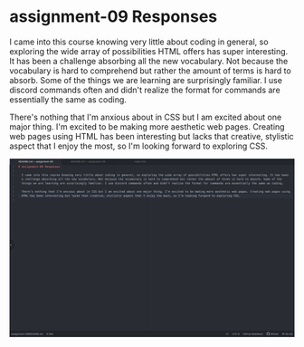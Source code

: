 # assignment-09 Responses

  I came into this course knowing very little about coding in general, so exploring the wide array of possibilities HTML offers has super interesting. It has been a challenge absorbing all the new vocabulary. Not because the vocabulary is hard to comprehend but rather the amount of terms is hard to absorb. Some of the things we are learning are surprisingly familiar. I use discord commands often and didn't realize the format for commands are essentially the same as coding.

  There's nothing that I'm anxious about in CSS but I am excited about one major thing. I'm excited to be making more aesthetic web pages. Creating web pages using HTML has been interesting but lacks that creative, stylistic aspect that I enjoy the most, so I'm looking forward to exploring CSS.

  ![Screenshot](./images/assignment-09-screenshot.png)
